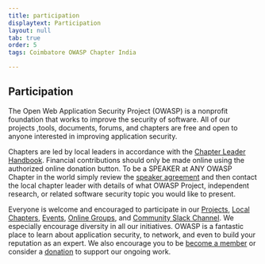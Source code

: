 ```yaml
---
title: participation
displaytext: Participation
layout: null
tab: true
order: 5
tags: Coimbatore OWASP Chapter India

---
```

## Participation
The Open Web Application Security Project (OWASP) is a nonprofit foundation that works to improve the security of software. All of our projects ,tools, documents, forums, and chapters are free and open to anyone interested in improving application security. 

Chapters are led by local leaders in accordance with the [Chapter Leader Handbook](/www-policy/rules-of-procedure/chapter-handbook). Financial contributions should only be made online using the authorized online donation button. To be a SPEAKER at ANY OWASP Chapter in the world simply review the [speaker agreement](/www-policy/speaker-agreement) and then contact the local chapter leader with details of what OWASP Project, independent research, or related software security topic you would like to present.

Everyone is welcome and encouraged to participate in our [Projects](https://owasp.org/projects/), [Local Chapters](/chapters), [Events](https://owasp.org/events/), [Online Groups](https://groups.google.com/a/owasp.com/), and [Community Slack Channel](https://join.slack.com/t/owaspcoimbatore/shared_invite/zt-dzjz7u5t-4Nab~nJKCn7cHkTKY_wu7A). We especially encourage diversity in all our initiatives. OWASP is a fantastic place to learn about application security, to network, and even to build your reputation as an expert. We also encourage you to be [become a member](https://owasp.org/membership/) or consider a [donation](https://owasp.org/donate/?reponame=www-chapter-coimbatore&title=OWASP+Coimbatore) to support our ongoing work.
